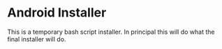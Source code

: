 # Android Installer
This is a temporary bash script installer.
In principal this will do what the final installer will do.
